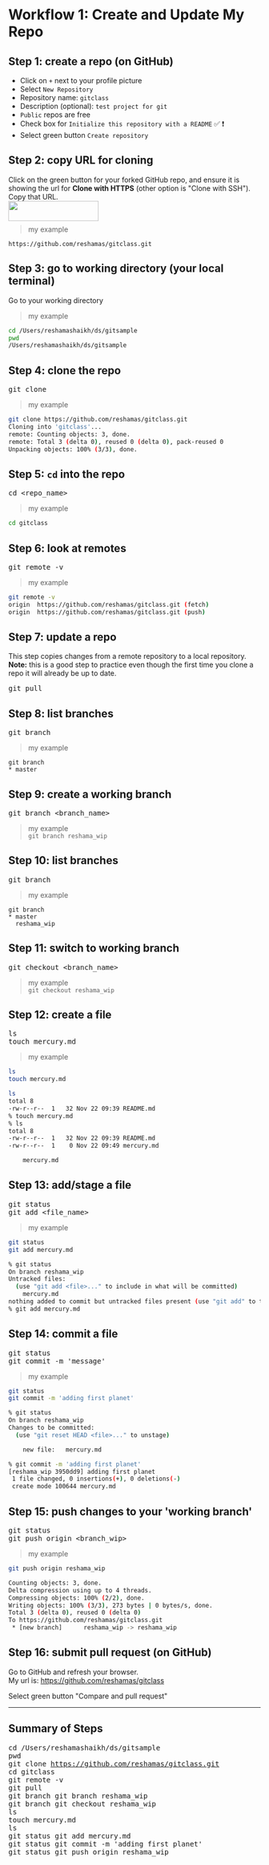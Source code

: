 # Workflow 1:  Create and Update My Repo

## Step 1:  create a repo (on GitHub)
- Click on `+` next to your profile picture
- Select `New Repository`
- Repository name:  `gitclass`
- Description (optional):  `test project for git`
- `Public` repos are free
- Check box for `Initialize this repository with a README` :white_check_mark: :heavy_exclamation_mark:
- Select green button `Create repository`

## Step 2:  copy URL for cloning

Click on the green button for your forked GitHub repo, and ensure it is showing the url for **Clone with HTTPS**  (other option is "Clone with SSH").  Copy that URL.    <br> 
<img src="../images/github_clone_button.png" align="left" height="40" width="180" >   <br> <br>
    
>my example  
```text
https://github.com/reshamas/gitclass.git
```

## Step 3:  go to working directory (your local terminal)
Go to your working directory  
>my example
```bash
cd /Users/reshamashaikh/ds/gitsample
pwd
/Users/reshamashaikh/ds/gitsample
```  

## Step 4:  clone the repo  
<kbd> git clone <url> </kbd> 
>my example
```bash
git clone https://github.com/reshamas/gitclass.git
Cloning into 'gitclass'...
remote: Counting objects: 3, done.
remote: Total 3 (delta 0), reused 0 (delta 0), pack-reused 0
Unpacking objects: 100% (3/3), done.
```

## Step 5:  `cd` into the repo
<kbd> cd <repo_name> </kbd>
>my example
```bash
cd gitclass 
```

## Step 6:  look at remotes
<kbd> git remote -v </kbd>
>my example
```bash
git remote -v
origin	https://github.com/reshamas/gitclass.git (fetch)
origin	https://github.com/reshamas/gitclass.git (push)
```

## Step 7:  update a repo
This step copies changes from a remote repository to a local repository.  
**Note:**  this is a good step to practice even though the first time you clone a repo it will already be up to date.   

<kbd> git pull </kbd> 

## Step 8:  list branches
<kbd> git branch </kbd>  
>my example
```git
git branch
* master
```
 
## Step 9:  create a working branch
<kbd> git branch <branch_name> </kbd>
>my example  
`git branch reshama_wip`

## Step 10:  list branches
<kbd> git branch </kbd>  
>my example
```git
git branch
* master
  reshama_wip
```

## Step 11:  switch to working branch
<kbd> git checkout <branch_name> </kbd>  
>my example  
`git checkout reshama_wip`


## Step 12:  create a file
<kbd>  ls </kbd>  
<kbd> touch mercury.md </kbd>  

>my example
```bash
ls
touch mercury.md
```
```bash
ls
total 8
-rw-r--r--  1   32 Nov 22 09:39 README.md
% touch mercury.md
% ls
total 8
-rw-r--r--  1   32 Nov 22 09:39 README.md
-rw-r--r--  1    0 Nov 22 09:49 mercury.md

	mercury.md
```
    
## Step 13:  add/stage a file
<kbd> git status </kbd>  
<kbd> git add <file_name> </kbd>   
	
>my example  
```bash
git status
git add mercury.md 
```
```bash
% git status
On branch reshama_wip
Untracked files:
  (use "git add <file>..." to include in what will be committed)
	mercury.md
nothing added to commit but untracked files present (use "git add" to track)
% git add mercury.md 
```

## Step 14:  commit a file
<kbd> git status </kbd>   
<kbd> git commit -m 'message' </kbd>  
	
>my example
```bash
git status
git commit -m 'adding first planet'
```
	
```bash
% git status
On branch reshama_wip
Changes to be committed:
  (use "git reset HEAD <file>..." to unstage)

	new file:   mercury.md

% git commit -m 'adding first planet'
[reshama_wip 3950dd9] adding first planet
 1 file changed, 0 insertions(+), 0 deletions(-)
 create mode 100644 mercury.md
```


## Step 15:  push changes to your 'working branch'
<kbd> git status </kbd>  
<kbd> git push origin <branch_wip> </kbd>  
	
>my example
```bash
git push origin reshama_wip
```	

```bash
Counting objects: 3, done.
Delta compression using up to 4 threads.
Compressing objects: 100% (2/2), done.
Writing objects: 100% (3/3), 273 bytes | 0 bytes/s, done.
Total 3 (delta 0), reused 0 (delta 0)
To https://github.com/reshamas/gitclass.git
 * [new branch]      reshama_wip -> reshama_wip
 ```
 
## Step 16:  submit pull request (on GitHub)
Go to GitHub and refresh your browser.  
My url is:  https://github.com/reshamas/gitclass  

Select green button "Compare and pull request"  

---

## Summary of Steps
<kbd> cd /Users/reshamashaikh/ds/gitsample </kbd>  
<kbd>  pwd </kbd>   
<kbd> git clone https://github.com/reshamas/gitclass.git </kbd>   
<kbd> cd gitclass </kbd>   
<kbd> git remote -v </kbd>  
<kbd> git pull </kbd>  
<kbd> git branch </kbd> <kbd> git branch reshama_wip </kbd>  
<kbd> git branch </kbd> <kbd> git checkout reshama_wip </kbd>  
<kbd>  ls </kbd>    		 
<kbd> touch mercury.md </kbd>    		  
<kbd>  ls </kbd>     
<kbd>  git status </kbd> <kbd>  git add mercury.md </kbd>  		  
<kbd>  git status </kbd> <kbd>  git commit -m 'adding first planet' </kbd>  		  
<kbd>  git status </kbd> <kbd>  git push origin reshama_wip </kbd>  

